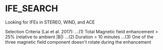 # IFE_SEARCH

Looking for IFEs in STEREO, WIND, and ACE


Selection Criteria (Lai et al. 2017):
...(1) Total Magnetic field enhancement > 25% (relative to ambient |B|)
...(2) Duration > 10 minutes
...(3) One of the three magnetic field component doesn't rotate during the enhancement
